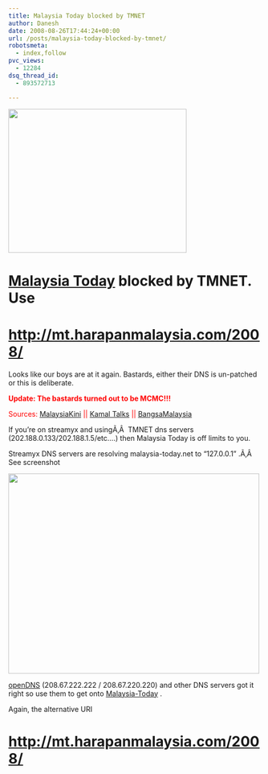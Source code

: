 ```yaml
---
title: Malaysia Today blocked by TMNET
author: Danesh
date: 2008-08-26T17:44:24+00:00
url: /posts/malaysia-today-blocked-by-tmnet/
robotsmeta:
  - index,follow
pvc_views:
  - 12284
dsq_thread_id:
  - 893572713

---
```

[<img loading="lazy" class="alignnone size-medium wp-image-854" title="malaysia-today-blocked" src="/wp-content/uploads/2008/08/malaysia-today-blocked.png" alt="" width="355" height="286" />][1]

# [Malaysia Today][2] blocked by TMNET. Use

# <span style="text-decoration: underline;"><span style="text-decoration: underline;"><span style="text-decoration: underline;"><span style="text-decoration: underline;">http://mt.harapanmalaysia.com/2008/</span></span></span></span>

Looks like our boys are at it again. Bastards, either their DNS is un-patched or this is deliberate.

<span style="color: #ff0000;"><strong>Update: The bastards turned out to be MCMC!!!</strong></span>

<span style="color: #ff0000;">Sources: <a href="http://www.malaysiakini.com/news/88683">MalaysiaKini</a> || <a href="http://kamal-talksmalaysia.blogspot.com/2008/08/malaysia-today-blocked-order-from-mcmc.html">Kamal Talks</a> || <a href="http://bangmalaysia.wordpress.com/2008/08/27/malaysia-today-blocked-order-from-mcmc/">BangsaMalaysia</a></span>

If you&#8217;re on streamyx and usingÃ‚Â  TMNET dns servers (202.188.0.133/202.188.1.5/etc&#8230;.) then Malaysia Today is off limits to you.

Streamyx DNS servers are resolving malaysia-today.net to &#8220;127.0.0.1&#8221; .Ã‚Â  See screenshot

[<img loading="lazy" class="alignnone size-medium wp-image-853" title="malaysia-today-blocked-dns" src="/wp-content/uploads/2008/08/malaysia-today-blocked-dns-500x398.png" alt="" width="500" height="398" srcset="/wp-content/uploads/2008/08/malaysia-today-blocked-dns-500x398.png 500w, /wp-content/uploads/2008/08/malaysia-today-blocked-dns.png 752w" sizes="(max-width: 500px) 100vw, 500px" />][3]

[openDNS][4] (208.67.222.222 / 208.67.220.220) and other DNS servers got it right so use them to get onto [Malaysia-Today][2] .

Again, the alternative URI

# <span style="text-decoration: underline;"><span style="text-decoration: underline;">http://mt.harapanmalaysia.com/2008/</span></span>

 [1]: /wp-content/uploads/2008/08/malaysia-today-blocked.png
 [2]: http://www.malaysia-today.net/2008/
 [3]: /wp-content/uploads/2008/08/malaysia-today-blocked-dns.png
 [4]: http://www.opendns.com/
